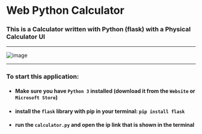 # Web Python Calculator

### This is a Calculator written with Python (flask) with a Physical Calculator UI
__________________________________________________________________________________________________
![image](https://github.com/SpecialSpicy/Web-Calculator/assets/120993360/529e0f96-78fc-40c6-bd28-376ecede1ee1)
__________________________________________________________________________________________________
### To start this application:
- #### Make sure you have ``Python 3`` installed (download it from the ``Website`` or ``Microsoft Store``)
- #### install the ``flask`` library with pip in your terminal: ``pip install flask``
- #### run the ``calculator.py`` and open the ip link that is shown in the terminal



